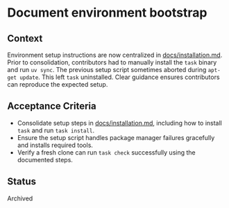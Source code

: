 # Document environment bootstrap

## Context
Environment setup instructions are now centralized in
[docs/installation.md](../../docs/installation.md). Prior to consolidation,
contributors had to manually install the `task` binary and run `uv sync`.
The previous setup script sometimes aborted during `apt-get update`.
This left `task` uninstalled. Clear guidance ensures contributors can
reproduce the expected setup.

## Acceptance Criteria
- Consolidate setup steps in
  [docs/installation.md](../../docs/installation.md), including how to install
  `task` and run `task install`.
- Ensure the setup script handles package manager failures gracefully
  and installs required tools.
- Verify a fresh clone can run `task check` successfully using the documented
  steps.

## Status
Archived
